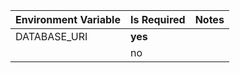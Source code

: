 | Environment Variable | Is Required | Notes |
|----------------------|-------------|-------|
| DATABASE_URI         | **yes**     |       |
|                      | no          |       |
